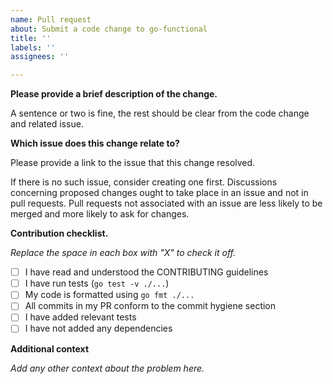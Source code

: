 ```yaml
---
name: Pull request
about: Submit a code change to go-functional
title: ''
labels: ''
assignees: ''

---
```


**Please provide a brief description of the change.**

A sentence or two is fine, the rest should be clear from the code change and related issue.

**Which issue does this change relate to?**

Please provide a link to the issue that this change resolved.

If there is no such issue, consider creating one first. Discussions concerning proposed changes ought to take place in an issue and not in pull requests. Pull requests not associated with an issue are less likely to be merged and more likely to ask for changes.

**Contribution checklist.**

_Replace the space in each box with "X" to check it off._

- [ ] I have read and understood the CONTRIBUTING guidelines
- [ ] I have run tests (`go test -v ./...`)
- [ ] My code is formatted using `go fmt ./...`
- [ ] All commits in my PR conform to the commit hygiene section
- [ ] I have added relevant tests
- [ ] I have not added any dependencies

**Additional context**

_Add any other context about the problem here._

